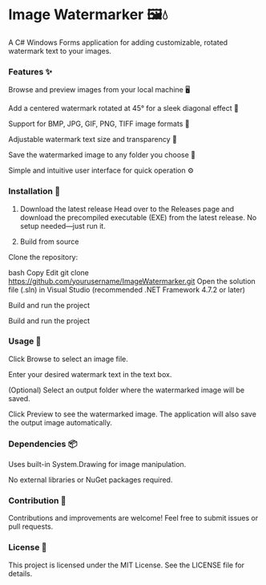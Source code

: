 # Image Watermarker 🖼️💧
A C# Windows Forms application for adding customizable, rotated watermark text to your images.

### Features ✨
Browse and preview images from your local machine 🖥️

Add a centered watermark rotated at 45° for a sleek diagonal effect 🔄

Support for BMP, JPG, GIF, PNG, TIFF image formats 📁

Adjustable watermark text size and transparency 🎨

Save the watermarked image to any folder you choose 💾

Simple and intuitive user interface for quick operation ⚙️

### Installation 🚀

1. Download the latest release
Head over to the Releases page and download the precompiled executable (EXE) from the latest release. No setup needed—just run it.

2. Build from source

Clone the repository:

bash
Copy
Edit
git clone https://github.com/yourusername/ImageWatermarker.git
Open the solution file (.sln) in Visual Studio (recommended .NET Framework 4.7.2 or later)

Build and run the project

Build and run the project

### Usage 🎯
Click Browse to select an image file.

Enter your desired watermark text in the text box.

(Optional) Select an output folder where the watermarked image will be saved.

Click Preview to see the watermarked image. The application will also save the output image automatically.

### Dependencies 📦
Uses built-in System.Drawing for image manipulation.

No external libraries or NuGet packages required.

### Contribution 🤝
Contributions and improvements are welcome! Feel free to submit issues or pull requests.

### License 📄
This project is licensed under the MIT License. See the LICENSE file for details.